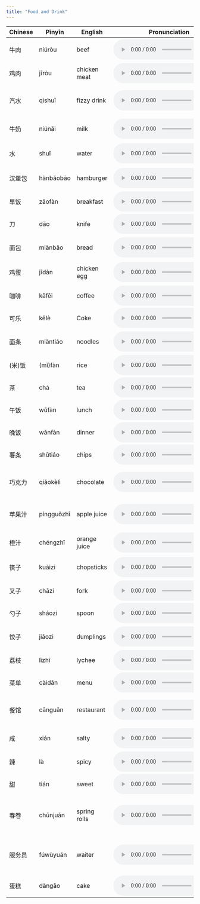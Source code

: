 ```yaml
---
title: "Food and Drink"
---
```


 Chinese | Pīnyīn | English | Pronunciation | Tips
------------- | ------------- | ------------- | ------------- | -------------
牛肉|niúròu|beef|<audio controls src="/assets/audio/food/f-1.wav" class="audio-control" />|n-ee-u rho(ρ)
鸡肉|jīròu|chicken meat|<audio controls src="/assets/audio/food/f-2.wav" class="audio-control" />|gee rho(ρ)
汽水|qìshuǐ|fizzy drink|<audio controls src="/assets/audio/food/f-3.wav" class="audio-control" />|ch-ee sh-woo-ey
牛奶|niúnǎi|milk|<audio controls src="/assets/audio/food/f-4.wav" class="audio-control" />|n-ee-u n-eye
水|shuǐ|water|<audio controls src="/assets/audio/food/f-5.wav" class="audio-control" />|sh-woo-eh
汉堡包|hànbǎobāo|hamburger|<audio controls src="/assets/audio/food/f-6.wav" class="audio-control" />|h-un b-ao b-ao
早饭|zǎofàn|breakfast|<audio controls src="/assets/audio/food/f-7.wav" class="audio-control" />|z-au fun
刀|dāo|knife|<audio controls src="/assets/audio/food/f-8.wav" class="audio-control" />|d-ow
面包|miànbāo|bread|<audio controls src="/assets/audio/food/f-9.wav" class="audio-control" />|m-ee-an b-ao
鸡蛋|jīdàn|chicken egg|<audio controls src="/assets/audio/food/f-10.wav" class="audio-control" />|dg-ee done
咖啡|kāfēi|coffee|<audio controls src="/assets/audio/food/f-11.wav" class="audio-control" />|k-ah f-ey
可乐|kělè|Coke|<audio controls src="/assets/audio/food/f-12.wav" class="audio-control" />|k-ur l-ur
面条|miàntiáo|noodles|<audio controls src="/assets/audio/food/f-13.wav" class="audio-control" />|m-ee-an t-yaw
(米)饭|(mǐ)fàn|rice|<audio controls src="/assets/audio/food/f-14.wav" class="audio-control" />|m-ee fun
茶|chá|tea|<audio controls src="/assets/audio/food/f-15.wav" class="audio-control" />|ch-ah
午饭|wǔfàn|lunch|<audio controls src="/assets/audio/food/f-16.wav" class="audio-control" />|w-oo fun
晚饭|wǎnfàn|dinner|<audio controls src="/assets/audio/food/f-17.wav" class="audio-control" />|won fun
薯条|shǔtiáo|chips|<audio controls src="/assets/audio/food/f-18.wav" class="audio-control" />|sh-oo t-yaw
巧克力|qiǎokèlì|chocolate|<audio controls src="/assets/audio/food/f-19.wav" class="audio-control" />|ch-ee-au k-ur l-ee
苹果汁|píngguǒzhī|apple juice|<audio controls src="/assets/audio/food/f-20.wav" class="audio-control" />|ping g-woo-ur [zhī](/pinyin/03-whole-syllables/)
橙汁|chéngzhī|orange juice|<audio controls src="/assets/audio/food/f-21.wav" class="audio-control" />|ch-ounge [zhī](/pinyin/03-whole-syllables/)
筷子|kuàizi|chopsticks|<audio controls src="/assets/audio/food/f-22.wav" class="audio-control" />|k-woo-eye [zi](/pinyin/03-whole-syllables/)
叉子|chāzi|fork|<audio controls src="/assets/audio/food/f-23.wav" class="audio-control" />|ch-uh [zi](/pinyin/03-whole-syllables/)
勺子|sháozi|spoon|<audio controls src="/assets/audio/food/f-24.wav" class="audio-control" />|shaw [zi](/pinyin/03-whole-syllables/)
饺子|jiǎozi|dumplings|<audio controls src="/assets/audio/food/f-25.wav" class="audio-control" />|dg-ee-aw [zi](/pinyin/03-whole-syllables/)
荔枝|lìzhī|lychee|<audio controls src="/assets/audio/food/f-26.wav" class="audio-control" />|lee [zi](/pinyin/03-whole-syllables/)
菜单|càidān|menu|<audio controls src="/assets/audio/food/f-27.wav" class="audio-control" />|ts-ai done
餐馆|cānguǎn|restaurant|<audio controls src="/assets/audio/food/f-28.wav" class="audio-control" />|ts-un g-woo-un
咸|xián|salty|<audio controls src="/assets/audio/food/f-29.wav" class="audio-control" />|sh-ee-un
辣|là|spicy|<audio controls src="/assets/audio/food/f-30.wav" class="audio-control" />|l-ah
甜|tián|sweet|<audio controls src="/assets/audio/food/f-31.wav" class="audio-control" />|t-ee-un
春卷|chūnjuǎn|spring rolls|<audio controls src="/assets/audio/food/f-32.wav" class="audio-control" />|ch-woo-n dg-rue-un
服务员|fúwùyuán|waiter|<audio controls src="/assets/audio/food/f-33.wav" class="audio-control" />|foo woo ee-woo-un
蛋糕|dàngāo|cake|<audio controls src="/assets/audio/food/f-34.wav" class="audio-control" />|done g-aw